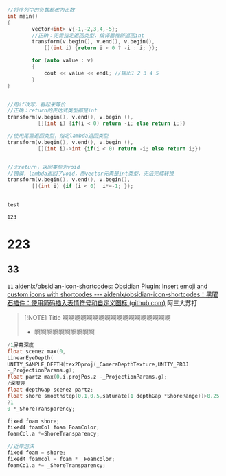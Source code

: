 ```c++
//将序列中的负数都改为正数
int main()
{
		vector<int> v{-1,-2,3,4,-5};
		//正确：无需指定返回类型，编译器推断返回int
		transform(v.begin(), v.end(), v.begin(),
			[](int i) {return i < 0 ? -i : i; });

		for (auto value : v)
		{
			cout << value << endl; //输出1 2 3 4 5
		}
}


//用if改写，看起来等价
//正确：return的表达式类型都是int
transform(v.begin(), v.end(), v.begin (),
		  [](int i) {if(i < 0) return -i; else return i;}) 

//使用尾置返回类型，指定lambda返回类型
transform(v.begin(), v.end(), v.begin (),
		  [](int i)->int {if(i < 0) return -i; else return i;}) 


//无return，返回类型为void
//错误，lambda返回了void，而vector元素是int类型，无法完成转换
transform(v.begin(), v.end(), v.begin(),
		[](int i) {if (i < 0)  i*=-1; });
	
```

```c++ 
test
```

```/
123
```


# 223
## 33
`11`
[aidenlx/obsidian-icon-shortcodes: Obsidian Plugin: Insert emoji and custom icons with shortcodes --- aidenlx/obsidian-icon-shortcodes：黑曜石插件：使用简码插入表情符号和自定义图标 (github.com)](https://github.com/aidenlx/obsidian-icon-shortcodes)
阿三大苏打



> [!NOTE] Title
> 啊啊啊啊啊啊啊啊啊啊啊啊啊啊啊啊啊啊
> - 啊啊啊啊啊啊啊啊啊啊


```c++
/1屏幕深度
float scenez max(0,
LinearEyeDepth(
UNITY_SAMPLE_DEPTH(tex2Dproj(_CameraDepthTexture,UNITY_PROJ
-_ProjectionParams.g);
float partz max(0,i.projPos.z -_ProjectionParams.g);
/深度差
float depthGap scenez partz;
float shore smoothstep(0.1,0.5,saturate(1 depthGap *ShoreRange))>0.25
?1
0 *_ShoreTransparency;
```

```c++
fixed foam shore;
fixed4 foamCol foam FoamColor;
foamCol.a *=ShoreTransparency;
```

```c++
//近岸泡沫
fixed foam = shore;
fixed4 foamcol = foam * _Foamcolor;
foamCo1.a *= _ShoreTransparency;

```


